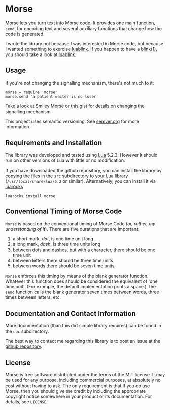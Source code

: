 
# Morse

Morse lets you turn text into Morse code. It provides one main function, `send`, for encoding text
and several auxiliary functions that change how the code is generated.

I wrote the library not because I was interested in Morse code, but because I wanted something to exercise
[luablink](http://github.com/profburke/FILL-THIS-IN). If you happen to have a [blink(1)](http://thingm.com/blink-1.html), you should take
a look at [luablink](http://github.com/profburke/FILL-THIS-IN).


## Usage

If you're not changing the signalling mechanism, there's not much to it:

    morse = require 'morse'
    morse.send 'a patient waiter is no loser'


Take a look at [Smiley Morse](http://github.com/profburke/morse/examples/smiley-morse.lua) or this [gist](https://gist.github.com/profburke/1aa10b0fd6a2422e1843) for details on changing the signalling mechanism.


This project uses semantic versioning. See <a href="http://semver.org">semver.org</a> for more information.


## Requirements and Installation

The library was developed and tested using [Lua](http://lua.org) 5.2.3. However it should run on other versions of Lua with little or no modification.

If you have downloaded the github repository, you can install the library by copying the files in the `src` subdirectory to
your Lua library (`/usr/local/share/lua/5.2` or similar). Alternatively, you can install it via [luarocks](http://luarocks.org/)

    luarocks install morse



## Conventional Timing of Morse Code

`Morse` is based on the conventional timing of Morse Code (*or, rather, my understanding of it*). There are five durations that are important:

1. a short mark, *dot*, is one time unit long
1. a long mark, *dash*, is three time units long
1. between dots and dashes, but with a character, there should be one time unit
1. between letters there should be three time units
1. between words there should be seven time units

`Morse` enforces this timing by means of the blank generator function. Whatever this function does should be considered the equivalent of 'one time unit'. (For example,
the default implementation prints a space.) The `send` function calls the blank generator seven times between words, three times between letters, etc.



## Documentation and Contact Information

More documentation (than this dirt simple library requires) can be found in the `doc` subdirectory.

The best way to contact me regarding this library is to post an issue at the [github repository](https://github.com/profburke/morse/issues).


## License

Morse is free software distributed under the terms of the MIT license. It may be used for any purpose, including commercial purposes, at absolutely no cost without having to ask. The only requirement is that if you do use Morse, then you should give me credit by including the appropriate copyright notice somewhere in your product or its documentation. For details, see `LICENSE`.




